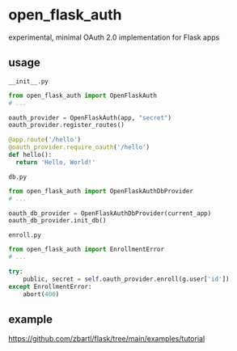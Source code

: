 # open_flask_auth

experimental, minimal OAuth 2.0 implementation for Flask apps

## usage

`__init__.py`
```python
from open_flask_auth import OpenFlaskAuth
# ...

oauth_provider = OpenFlaskAuth(app, "secret")
oauth_provider.register_routes()

@app.route('/hello')
@oauth_provider.require_oauth('/hello')
def hello():
  return 'Hello, World!'
```

`db.py`
```python
from open_flask_auth import OpenFlaskAuthDbProvider
# ...

oauth_db_provider = OpenFlaskAuthDbProvider(current_app)
oauth_db_provider.init_db()
```

`enroll.py`
```python
from open_flask_auth import EnrollmentError
# ...

try:
    public, secret = self.oauth_provider.enroll(g.user['id'])
except EnrollmentError:
    abort(400)
```


## example
https://github.com/zbartl/flask/tree/main/examples/tutorial